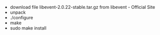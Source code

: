 - download file libevent-2.0.22-stable.tar.gz from libevent - Official Site
- unpack
- ./configure
- make
- sudo make install
